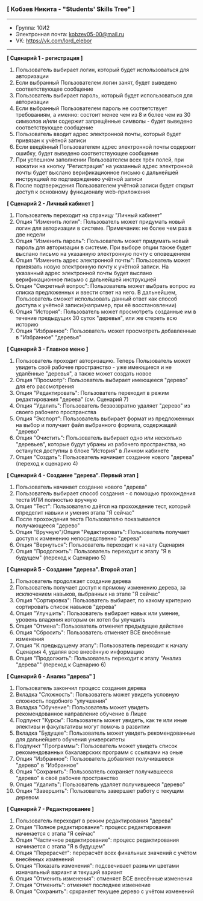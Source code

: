 ### [ Кобзев Никита - "Students' Skills Tree" ]

---

* Группа: 10И2
* Электронная почта: kobzev05-00@mail.ru
* VK: https://vk.com/lord_elebor
---

**[ Сценарий 1 - регистрация ]**

1. Пользователь выбирает логин, который будет использоваться для авторизации
2. Если выбранный Пользователем логин занят, будет выведено соответствующее сообщение
3. Пользователь выбирает пароль, который будет использоваться для авторизации
4. Если выбранный Пользователем пароль не соответствует требованиям, а именно: состоит менее чем из 8 и более чем из 30 символов и/или содержит запрещённые символы - будет выведено соответствующее сообщение
5. Пользователь вводит адрес электронной почты, который будет привязан к учётной записи
6. Если введённый Пользователем адрес электронной почты содержит ошибку, будет выведено соответствующее сообщение
7. При успешном заполнении Пользователем всех трёх полей, при нажатии на кнопку "Регистрация" на указанный адрес электронной почты будет выслано верификационное письмо с дальнейшей инструкцией по подтверждению учётной записи
8. После подтверждения Пользователем учётной записи будет открыт доступ к основному функционалу web-приложения


**[ Сценарий 2 - Личный кабинет ]**

1. Пользователь переходит на страницу "Личный кабинет"
2. Опция "Изменить логин": Пользователь может придумать новый логин для авторизации в системе. Примечание: не более чем раз в две недели
3. Опция "Изменить пароль": Пользователь может придумать новый пароль для авторизации в системе. При выборе опции также будет выслано письмо на указанную электронную почту с оповещением
4. Опция "Изменить адрес электронной почты": Пользователь может привязать новую электронную почту к учётной записи. На указанный адрес электронной почты будет выслано верификационное письмо с дальнейшей инструкцией
5. Опция "Секретный вопрос": Пользователь может выбрать вопрос из списка предложенных и ввести ответ на него. В дальнейшем, Пользователь сможет использовать данный ответ как способ доступа к учётной записи(например, при её восстановлении)
6. Опция "История": Пользователь может просмотреть созданные им в течение предыдущих 30 суток "деревья", или же стереть всю историю
7. Опция "Избранное": Пользователь может просмотреть добавленные в "Избранное" "деревья"


**[ Сценарий 3 - Главное меню ]**

1. Пользователь проходит авторизацию. Теперь Пользователь может увидеть своё рабочее пространство - уже имеющиеся и не удалённые "деревья", а также может создать новое
2. Опция "Просмотр": Пользователь выбирает имеющееся "дерево" для его рассмотрения
3. Опция "Редактировать": Пользователь переходит в режим редактирования "дерева" (см. Сценарий 7)
4. Опция "Удалить": Пользователь безвозвратно удаляет "дерево" из своего рабочего пространства
5. Опция "Экспорт": Пользователь выбирает формат из предложенных на выбор и получает файл выбранного формата, содержащий "дерево"
6. Опция "Очистить": Пользователь выбирает одно или несколько "деревьев", которые будут убраны из рабочего пространства, но останутся доступны в блоке "История" в Личном кабинете
7. Опция "Создать": Пользователь начинает создание нового "дерева" (переход к сценарию 4)


**[ Сценарий 4 - Создание "дерева". Первый этап ]**

1. Пользователь начинает создание нового "дерева"
2. Пользователь выбирает способ создания - с помощью прохождения теста ИЛИ полностью вручную
3. Опция "Тест": Пользователю даётся на прохождение тест, который определит навыки и умения этапа "Я сейчас"
4. После прохождения теста Пользователю показывается получающееся "дерево"
5. Опция "Вручную"/Опция "Редактировать": Пользователь получает доступ к изменению непосредственно "дерева"
6. Опция "Вернуться": Пользователь переходит к началу Сценария
7. Опция "Продолжить": Пользователь переходит к этапу "Я в будущем" (переход к Сценарию 5)


**[ Сценарий 5 - Создание "дерева". Второй этап ]**

1. Пользователь продолжает создание дерева
2. Пользователь получает доступ к прямому изменению дерева, за исключением навыков, выбранных на этапе "Я сейчас"
3. Опция "Сортировка": Пользователь выбирает, по какому критерию сортировать список навыков "дерева"
4. Опция "Улучшить": Пользователь выбирает навык или умение, уровень владения которым он хотел бы улучшить
5. Опция "Отмена": Пользователь отменяет предыдущее действие
6. Опция "Сбросить": Пользователь отменяет ВСЕ внесённые изменения
7. Опция "К предыдущему этапу": Пользователь переходит к началу Сценария 4, удаляя всю внесённую информацию
8. Опция "Продолжить": Пользователь переходит к этапу "Анализ "дерева"" (переход к Сценарию 6)


**[ Сценарий 6 - Анализ "дерева" ]**

1. Пользователь закончил процесс создания дерева
2. Вкладка "Сложность": Пользователь может увидеть условную сложность подобного "улучшения"
3. Вкладка "Обучение": Пользователь может увидеть рекомендованное направление обучение в Лицее
4. Подпункт "Курсы": Пользователь может увидеть, как те или иные элективы и факультативы могут помочь в развитии
5. Вкладка "Будущее": Пользователь может увидеть рекомендованные для дальнейшего обучения университеты
6. Подпункт "Программы": Пользователь может увидеть список рекомендованных бакалаврских программ с ссылками на оные
7. Опция "Избранное": Пользователь добавляет получившееся "дерево" в "Избранное"
8. Опция "Сохранить": Пользователь сохраняет получившееся "дерево" в своё рабочее пространство
9. Опция "Удалить": Пользователь удаляет получившееся "дерево"
10. Опция "Завершить": Пользователь завершает работу с текущим деревом


**[ Сценарий 7 - Редактирование ]**

1. Пользователь переходит в режим редактирования "дерева"
2. Опция "Полное редактирование": процесс редактирования начинается с этапа "Я сейчас"
3. Опция "Частичное редактирование": процесс редактирования начинается с этапа "Я в будущем"
4. Опция "Перерасчёт": перерасчёт всех финальных значений с учётом внесённых изменений
5. Опция "Показать изменения": подсвечивает разными цветами изначальный вариант и текущий вариант
6. Опция "Отменить изменения": отменяет ВСЕ внесённые изменения
7. Опция "Отменить": отменяет последнее изменение
8. Опция "Сохранить": срхраняет текущее дерево с учётом изменений
